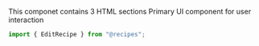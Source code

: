 <!-- README.md -->


This componet contains 3 HTML sections
Primary UI component for user interaction

```js
import { EditRecipe } from "@recipes";
```

